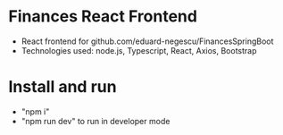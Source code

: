 # Finances React Frontend
* React frontend for github.com/eduard-negescu/FinancesSpringBoot
* Technologies used: node.js, Typescript, React, Axios, Bootstrap

# Install and run
* "npm i"
* "npm run dev" to run in developer mode